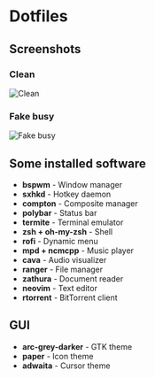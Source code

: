 # Dotfiles

## Screenshots

### Clean
![Clean](http://i.imgur.com/nXjKnne.png "Clean")

### Fake busy
![Fake busy](http://i.imgur.com/PvdIKKr.png "Fake busy")

## Some installed software

+ **bspwm** - Window manager
+ **sxhkd** - Hotkey daemon
+ **compton** - Composite manager
+ **polybar** - Status bar
+ **termite** - Terminal emulator
+ **zsh + oh-my-zsh** - Shell
+ **rofi** - Dynamic menu
+ **mpd + ncmcpp** - Music player
+ **cava** - Audio visualizer
+ **ranger** - File manager
+ **zathura** - Document reader
+ **neovim** - Text editor
+ **rtorrent** - BitTorrent client

## GUI
+ **arc-grey-darker** - GTK theme
+ **paper** - Icon theme
+ **adwaita** - Cursor theme
